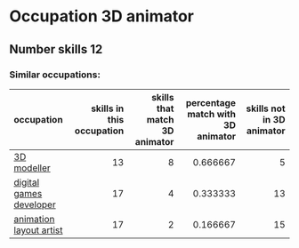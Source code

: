 # Occupation 3D animator
## Number skills 12
### Similar occupations:
| occupation                                            |   skills in this occupation |   skills that match 3D animator |   percentage match with 3D animator |   skills not in 3D animator |
|:------------------------------------------------------|----------------------------:|--------------------------------:|------------------------------------:|----------------------------:|
| [3D modeller](3D_modeller.md)                         |                          13 |                               8 |                            0.666667 |                           5 |
| [digital games developer](digital_games_developer.md) |                          17 |                               4 |                            0.333333 |                          13 |
| [animation layout artist](animation_layout_artist.md) |                          17 |                               2 |                            0.166667 |                          15 |
